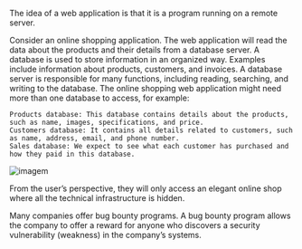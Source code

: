 The idea of a web application is that it is a program running on a remote server.

Consider an online shopping application. The web application will read the data about the products and their details from a database server.
A database is used to store information in an organized way.
Examples include information about products, customers, and invoices.
A database server is responsible for many functions, including reading, searching, and writing to the database.
The online shopping web application might need more than one database to access, for example:

    Products database: This database contains details about the products, such as name, images, specifications, and price.
    Customers database: It contains all details related to customers, such as name, address, email, and phone number.
    Sales database: We expect to see what each customer has purchased and how they paid in this database.

![imagem](https://github.com/DanielP33/THM/assets/145346859/1c0d7a83-8937-4e64-abd2-80651340b2ad)


From the user’s perspective, they will only access an elegant online shop where all the technical infrastructure is hidden.

Many companies offer bug bounty programs. A bug bounty program allows the company to offer a reward for anyone who discovers a security vulnerability (weakness) in the company’s systems. 

